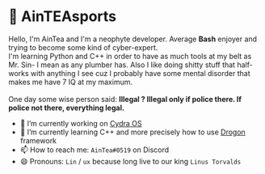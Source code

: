 # 🗿 AinTEAsports

<p align="left">
Hello, I'm AinTea and I'm a neophyte developer.
Average <b>Bash</b> enjoyer and trying to become some kind of cyber-expert.<br>
I'm learning Python and C++ in order to have as much tools at my belt as Mr. Sin- I mean as any plumber has.
Also I like doing shitty stuff that half-works with anything I see cuz I probably have some mental disorder that makes me have 7 IQ at my maximum.
<br>
<br>
One day some wise person said: <b>Illegal ? Illegal only if police there. If police not there, everything legal.</b>
</p>
<!-- ### Hi there 👋 -->



- 🔭 I’m currently working on <a href="https://github.com/acth2/CydraProject">Cydra OS</a>
- 🌱 I’m currently learning C++ and more precisely how to use <a href="https://github.com/drogonframework/">Drogon</a> framework
- 📫 How to reach me: `AinTea#0519` on Discord
- 😄 Pronouns: `Lin` / `ux` because long live to our king `Linus Torvalds`
